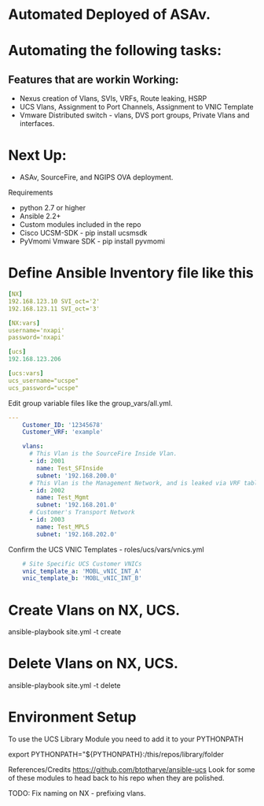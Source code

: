 # Automated Deployed of ASAv.

# Automating the following tasks:
## Features that are workin Working:
* Nexus creation of Vlans, SVIs, VRFs, Route leaking, HSRP
* UCS Vlans, Assignment to Port Channels, Assignment to VNIC Template
* Vmware Distributed switch - vlans, DVS port groups, Private Vlans and interfaces.
# Next Up:
* ASAv, SourceFire, and NGIPS OVA deployment.

Requirements
* python 2.7 or higher 
* Ansible 2.2+
* Custom modules included in the repo
* Cisco UCSM-SDK - pip install ucsmsdk
* PyVmomi Vmware SDK - pip install pyvmomi

# Define Ansible Inventory file like this
```yaml
[NX]
192.168.123.10 SVI_oct='2'
192.168.123.11 SVI_oct='3'

[NX:vars]
username='nxapi'
password='nxapi'

[ucs]
192.168.123.206

[ucs:vars]
ucs_username="ucspe"
ucs_password="ucspe"

```

Edit group variable files like the group_vars/all.yml.
```yaml
---
    Customer_ID: '12345678'
    Customer_VRF: 'example'

    vlans:
      # This Vlan is the SourceFire Inside Vlan.
      - id: 2001
        name: Test_SFInside
        subnet: '192.168.200.0'
      # This Vlan is the Management Network, and is leaked via VRF tables outside the customer's network. 
      - id: 2002
        name: Test_Mgmt
        subnet: '192.168.201.0'
      # Customer's Transport Network
      - id: 2003
        name: Test_MPLS
        subnet: '192.168.202.0'
```
Confirm the UCS VNIC Templates - roles/ucs/vars/vnics.yml
```yaml
    # Site Specific UCS Customer VNICs
    vnic_template_a: 'MOBL_vNIC_INT_A'
    vnic_template_b: 'MOBL_vNIC_INT_B'
```

# Create Vlans on NX, UCS.
ansible-playbook site.yml -t create

# Delete Vlans on NX, UCS.
ansible-playbook site.yml -t delete

# Environment Setup
To use the UCS Library Module you need to add it to your PYTHONPATH

export PYTHONPATH="${PYTHONPATH}:/this/repos/library/folder

References/Credits
https://github.com/btotharye/ansible-ucs
Look for some of these modules to head back to his repo when they are polished.

TODO:
Fix naming on NX - prefixing vlans.

